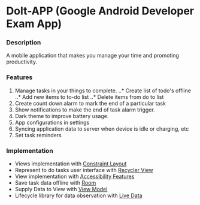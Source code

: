 # DoIt-APP (Google Android Developer Exam App)

### Description
A mobile application that makes you manage your time and promoting productivity.

### Features
1. Manage tasks in your things to complete.
..*  Create list of todo's offline
..*  Add new items to to-do list
..*  Delete items from do to list
2. Create count down alarm to mark the end of a particular task
3. Show notifications to make the end of task alarm trigger.
4. Dark theme to improve battery usage.
5. App configurations in settings
6. Syncing application data to server when device is idle or charging, etc
7. Set task reminders

### Implementation
*   Views implementation with [Constraint Layout]() 
*   Represent to do tasks user interface with [Recycler View]()
*   View implementation with [Accessibility Features]()
*   Save task data offline with [Room]()
*   Supply Data to View with [View Model]()
*   Lifecycle library for data observation with [Live Data]()
 


